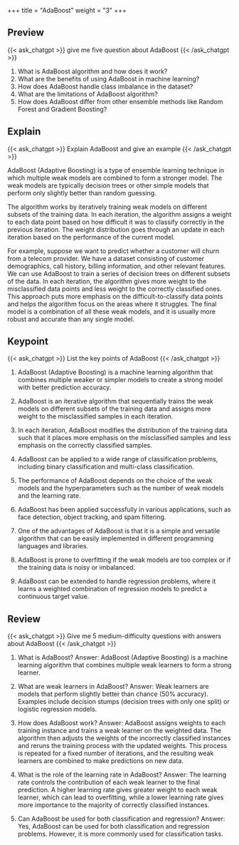 +++
title = "AdaBoost"
weight = "3"
+++
## Preview
{{< ask_chatgpt >}}
give me five question about AdaBoost
{{< /ask_chatgpt >}}

1. What is AdaBoost algorithm and how does it work?
2. What are the benefits of using AdaBoost in machine learning?
3. How does AdaBoost handle class imbalance in the dataset?
4. What are the limitations of AdaBoost algorithm?
5. How does AdaBoost differ from other ensemble methods like Random Forest and Gradient Boosting?   

## Explain
{{< ask_chatgpt >}}
Explain AdaBoost and give an example
{{< /ask_chatgpt >}}

AdaBoost (Adaptive Boosting) is a type of ensemble learning technique in which multiple weak models are combined to form a stronger model. The weak models are typically decision trees or other simple models that perform only slightly better than random guessing. 

The algorithm works by iteratively training weak models on different subsets of the training data. In each iteration, the algorithm assigns a weight to each data point based on how difficult it was to classify correctly in the previous iteration. The weight distribution goes through an update in each iteration based on the performance of the current model.

For example, suppose we want to predict whether a customer will churn from a telecom provider. We have a dataset consisting of customer demographics, call history, billing information, and other relevant features. We can use AdaBoost to train a series of decision trees on different subsets of the data. In each iteration, the algorithm gives more weight to the misclassified data points and less weight to the correctly classified ones. This approach puts more emphasis on the difficult-to-classify data points and helps the algorithm focus on the areas where it struggles. The final model is a combination of all these weak models, and it is usually more robust and accurate than any single model.   

## Keypoint
{{< ask_chatgpt >}}
List the key points of AdaBoost
{{< /ask_chatgpt >}}

1. AdaBoost (Adaptive Boosting) is a machine learning algorithm that combines multiple weaker or simpler models to create a strong model with better prediction accuracy.

2. AdaBoost is an iterative algorithm that sequentially trains the weak models on different subsets of the training data and assigns more weight to the misclassified samples in each iteration.

3. In each iteration, AdaBoost modifies the distribution of the training data such that it places more emphasis on the misclassified samples and less emphasis on the correctly classified samples.

4. AdaBoost can be applied to a wide range of classification problems, including binary classification and multi-class classification.

5. The performance of AdaBoost depends on the choice of the weak models and the hyperparameters such as the number of weak models and the learning rate.

6. AdaBoost has been applied successfully in various applications, such as face detection, object tracking, and spam filtering.

7. One of the advantages of AdaBoost is that it is a simple and versatile algorithm that can be easily implemented in different programming languages and libraries.

8. AdaBoost is prone to overfitting if the weak models are too complex or if the training data is noisy or imbalanced.

9. AdaBoost can be extended to handle regression problems, where it learns a weighted combination of regression models to predict a continuous target value.   

## Review
{{< ask_chatgpt >}}
Give me 5 medium-difficulty questions with answers about AdaBoost
{{< /ask_chatgpt >}}

1) What is AdaBoost?
Answer: AdaBoost (Adaptive Boosting) is a machine learning algorithm that combines multiple weak learners to form a strong learner.

2) What are weak learners in AdaBoost?
Answer: Weak learners are models that perform slightly better than chance (50% accuracy). Examples include decision stumps (decision trees with only one split) or logistic regression models.

3) How does AdaBoost work?
Answer: AdaBoost assigns weights to each training instance and trains a weak learner on the weighted data. The algorithm then adjusts the weights of the incorrectly classified instances and reruns the training process with the updated weights. This process is repeated for a fixed number of iterations, and the resulting weak learners are combined to make predictions on new data.

4) What is the role of the learning rate in AdaBoost?
Answer: The learning rate controls the contribution of each weak learner to the final prediction. A higher learning rate gives greater weight to each weak learner, which can lead to overfitting, while a lower learning rate gives more importance to the majority of correctly classified instances.

5) Can AdaBoost be used for both classification and regression?
Answer: Yes, AdaBoost can be used for both classification and regression problems. However, it is more commonly used for classification tasks.   


